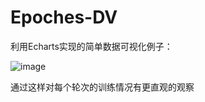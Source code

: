 # Epoches-DV
利用Echarts实现的简单数据可视化例子：

![image](https://github.com/a123wyn/Echarts_DV/blob/master/images/%E5%8F%AF%E8%A7%86%E5%8C%96gif%E5%9B%BE.gif)

通过这样对每个轮次的训练情况有更直观的观察
